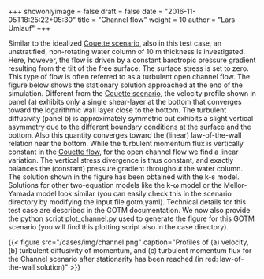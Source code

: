 +++
showonlyimage = false
draft = false
date = "2016-11-05T18:25:22+05:30"
title = "Channel flow"
weight = 10
author = "Lars Umlauf"
+++

Similar to the idealized [Couette scenario](/cases/couette), also in this test case, 
an unstratified, non-rotating water column of 10 m thickness is investigated. 
Here, however, the flow is driven by a constant barotropic pressure gradient 
resulting from the tilt of the free surface. The surface stress is set to zero. 
This type of flow is often referred to as a turbulent open channel flow. The figure 
below shows the stationary solution approached at the end of the simulation. 
Different from the [Couette scenario](/cases/couette), the velocity profile shown in 
panel (a) exhibits only a single shear-layer at the bottom that converges 
toward the logarithmic wall layer close to the bottom. The turbulent 
diffusivity (panel b) is approximately symmetric but exhibits a slight vertical 
asymmetry due to the different boundary conditions at the surface and the 
bottom. Also this quantity converges toward the (linear) law-of-the-wall 
relation near the bottom. While the turbulent momentum flux is vertically 
constant in the [Couette flow](/cases/couette), for the open channel flow we find a 
linear variation. The vertical stress divergence is thus constant, and exactly 
balances the (constant) pressure gradient throughout the water column. The 
solution shown in the figure has been obtained with the k-ε model. Solutions 
for other two-equation models like the k-ω model or the Mellor-Yamada model look 
similar (you can easily check this in the scenario  directory by modifying the
input file gotm.yaml). Technical details for this test case are 
described in the GOTM documentation. We now also provide the python script
[plot_channel.py](https://raw.githubusercontent.com/gotm-model/cases/master/channel/plot_channel.py) 
used to generate the figure for this GOTM scenario (you will find this plotting script
also in the case directory).

{{< figure src="/cases/img/channel.png" caption="Profiles of (a) velocity, (b) turbulent diffusivity of momentum, and (c) turbulent momentum flux for the Channel scenario after stationarity has been reached (in red: law-of-the-wall solution)" >}}

